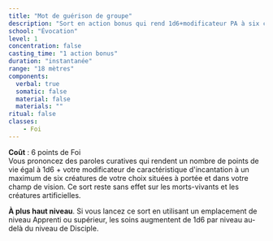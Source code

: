 ```yaml
---
title: "Mot de guérison de groupe"
description: "Sort en action bonus qui rend 1d6+modificateur PA à six cibles."
school: "Évocation"
level: 1
concentration: false
casting_time: "1 action bonus"
duration: "instantanée"
range: "18 mètres"
components:
  verbal: true
  somatic: false
  material: false
  materials: ""
ritual: false
classes:
    - Foi
---
```

**Coût** : 6 points de Foi  
Vous prononcez des paroles curatives qui rendent un nombre de points de vie égal à 1d6 + votre modificateur de caractéristique d'incantation à un maximum de six créatures de votre choix situées à portée et dans votre champ de vision. Ce sort reste sans effet sur les morts-vivants et les créatures artificielles.

**À plus haut niveau**. Si vous lancez ce sort en utilisant un emplacement de niveau Apprenti ou supérieur, les soins augmentent de 1d6 par niveau au-delà du niveau de Disciple.
